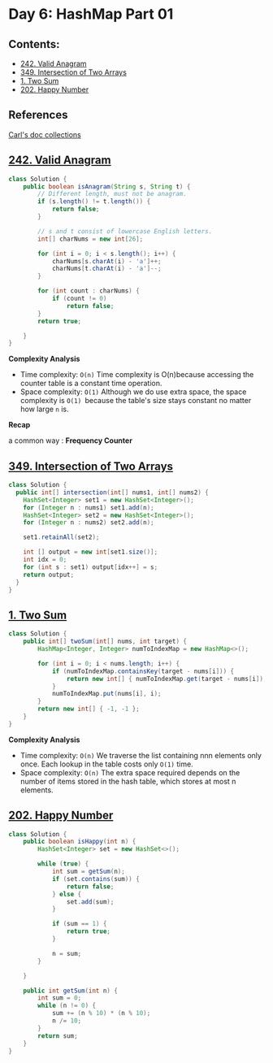 # Day 6: HashMap Part 01

## Contents:

* [242. Valid Anagram](#242-valid-anagram)
* [349. Intersection of Two Arrays](#349-intersection-of-two-arrays)
* [1. Two Sum](#1-two-sum)
* [202. Happy Number](#202-happy-number)

## References

[Carl's doc collections](https://docs.qq.com/doc/DUFNjYUxYRHRVWklp)

<!-- TOC --><a name="242-valid-anagram"></a>

## [242. Valid Anagram](https://leetcode.com/problems/valid-anagram/)

```java
class Solution {
    public boolean isAnagram(String s, String t) {
        // Different length, must not be anagram.
        if (s.length() != t.length()) {
            return false;
        }

        // s and t consist of lowercase English letters.
        int[] charNums = new int[26];

        for (int i = 0; i < s.length(); i++) {
            charNums[s.charAt(i) - 'a']++;
            charNums[t.charAt(i) - 'a']--;
        }

        for (int count : charNums) {
            if (count != 0)
                return false;
        }
        return true;

    }
}
```

**Complexity Analysis**

* Time complexity: `O(n)`
  Time complexity is O(n)because accessing the counter table is a constant time operation.
* Space complexity: `O(1)`
  Although we do use extra space, the space complexity is `O(1) `because the table's size stays constant no matter how large `n` is.

**Recap**

a common way : **Frequency Counter**

<!-- TOC --><a name="349-intersection-of-two-arrays"></a>

## [349. Intersection of Two Arrays](https://leetcode.com/problems/intersection-of-two-arrays/)

```java
class Solution {
  public int[] intersection(int[] nums1, int[] nums2) {
    HashSet<Integer> set1 = new HashSet<Integer>();
    for (Integer n : nums1) set1.add(n);
    HashSet<Integer> set2 = new HashSet<Integer>();
    for (Integer n : nums2) set2.add(n);

    set1.retainAll(set2);

    int [] output = new int[set1.size()];
    int idx = 0;
    for (int s : set1) output[idx++] = s;
    return output;
  }
}
```

<!-- TOC --><a name="1-two-sum"></a>

## [1. Two Sum](https://leetcode.com/problems/two-sum/)

```java
class Solution {
    public int[] twoSum(int[] nums, int target) {
        HashMap<Integer, Integer> numToIndexMap = new HashMap<>();

        for (int i = 0; i < nums.length; i++) {
            if (numToIndexMap.containsKey(target - nums[i])) {
                return new int[] { numToIndexMap.get(target - nums[i]), i };
            }
            numToIndexMap.put(nums[i], i);
        }
        return new int[] { -1, -1 };
    }
}
```

**Complexity Analysis**

* Time complexity: `O(n)`
  We traverse the list containing nnn elements only once. Each lookup in the table costs only `O(1)` time.
* Space complexity: `O(n)`
  The extra space required depends on the number of items stored in the hash table, which stores at most n elements.

<a name="202-happy-number)"></a>

## [202. Happy Number](https://leetcode.com/problems/happy-number/)

```java
class Solution {
    public boolean isHappy(int n) {
        HashSet<Integer> set = new HashSet<>();

        while (true) {
            int sum = getSum(n);
            if (set.contains(sum)) {
                return false;
            } else {
                set.add(sum);
            }

            if (sum == 1) {
                return true;
            }

            n = sum;
        }

    }

    public int getSum(int n) {
        int sum = 0;
        while (n != 0) {
            sum += (n % 10) * (n % 10);
            n /= 10;
        }
        return sum;
    }
}
```

